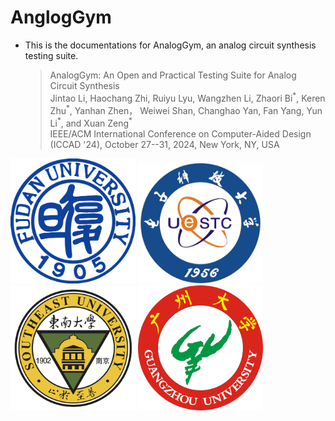 # AnglogGym
- This is the documentations for AnalogGym, an analog circuit synthesis testing suite.
  > AnalogGym: An Open and Practical Testing Suite for Analog Circuit Synthesis \
Jintao Li, Haochang Zhi, Ruiyu Lyu, Wangzhen Li, Zhaori Bi<sup>\*</sup>, Keren Zhu<sup>\*</sup>, Yanhan Zhen， Weiwei Shan, Changhao Yan, Fan Yang, Yun Li<sup>\*</sup>, and Xuan Zeng<sup>\*</sup> \
IEEE/ACM International Conference on Computer-Aided Design (ICCAD '24), October 27--31, 2024, New York, NY, USA





<img src="./docs/images/logos/fudan.png" alt="fudan_logo" width="200"/>
<img src="./docs/images/logos/uestc.png" alt="uestc_logo" width="200"/>
<img src="./docs/images/logos/seu.png" alt="seu_logo" width="200"/>
<img src="./docs/images/logos/gzu.png" alt="gzu_logo" width="200"/>

